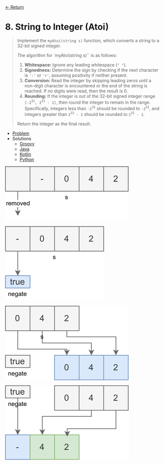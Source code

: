 [&larr; Return](https://hanggrian.github.io/grind-leetcode/)

# 8. String to Integer (Atoi)

> Implement the `myAtoi(string s)` function, which converts a string to a 32-bit
  signed integer.
>
> The algorithm for `myAtoi(string s)`` is as follows:
>
> 1.  **Whitespace:** Ignore any leading whitespace (`" "`).
> 1.  **Signedness:** Determine the sign by checking if the next character is
      `'-'` or `'+'`, assuming positivity if neither present.
> 1.  **Conversion:** Read the integer by skipping leading zeros until a
      non-digit character is encountered or the end of the string is reached. If
      no digits were read, then the result is 0.
> 1.  **Rounding:** If the integer is out of the 32-bit signed integer range
      `[-2`<sup>`31`</sup>`, 2`<sup>`31`</sup>` - 1]`, then round the integer to
      remain in the range. Specifically, integers less than `-2`<sup>`31`</sup>
      should be rounded to `-2`<sup>`31`</sup>, and integers greater than
      `2`<sup>`31`</sup>` - 1` should be rounded to `2`<sup>`31`</sup>` - 1`.
>
> Return the integer as the final result.

- [Problem](https://leetcode.com/problems/string-to-integer-atoi/)
- Solutions
  - [Groovy](https://github.com/hanggrian/grind-leetcode/blob/main/groovy/src/main/groovy/problems1_100/StringToIntegerAtoi.groovy)
  - [Java](https://github.com/hanggrian/grind-leetcode/blob/main/java/src/main/java/problems1_100/StringToIntegerAtoi.java)
  - [Kotlin](https://github.com/hanggrian/grind-leetcode/blob/main/kotlin/src/main/kotlin/problems1_100/StringToIntegerAtoi.kt)
  - [Python](https://github.com/hanggrian/grind-leetcode/blob/main/python/src/problems1_100/string_to_integer_atoi.py)

![](https://github.com/hanggrian/grind-leetcode/raw/assets/problems1_100/string-to-integer-atoi1.svg)

![](https://github.com/hanggrian/grind-leetcode/raw/assets/problems1_100/string-to-integer-atoi2.svg)

![](https://github.com/hanggrian/grind-leetcode/raw/assets/problems1_100/string-to-integer-atoi3.svg)

![](https://github.com/hanggrian/grind-leetcode/raw/assets/problems1_100/string-to-integer-atoi4.svg)
